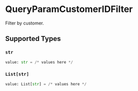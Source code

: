 # QueryParamCustomerIDFilter

Filter by customer.


## Supported Types

### `str`

```python
value: str = /* values here */
```

### `List[str]`

```python
value: List[str] = /* values here */
```

